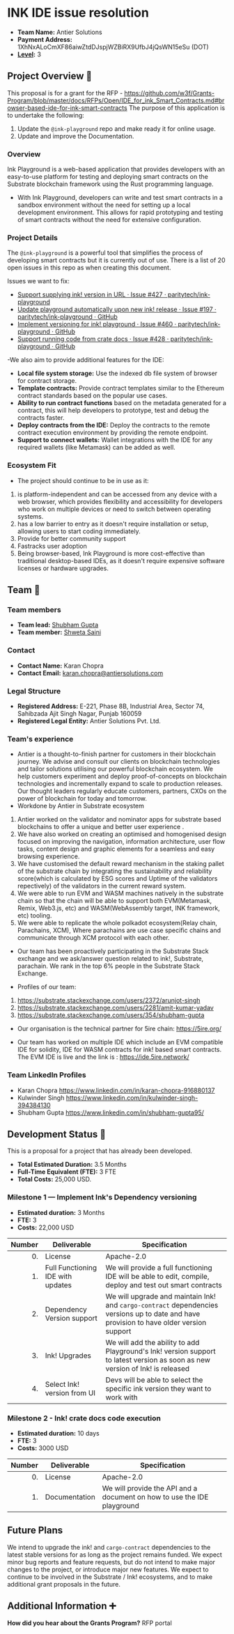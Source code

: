 # INK IDE issue resolution

- **Team Name:** Antier Solutions
- **Payment Address:** 1XhNxALoCmXF86aiwZtdDJspjWZBiRX9UfbJ4jQsWN15eSu (DOT)
- **[Level](https://github.com/w3f/Grants-Program/tree/master#level_slider-levels):** 3

## Project Overview :page_facing_up:

This proposal is for a grant for the RFP - https://github.com/w3f/Grants-Program/blob/master/docs/RFPs/Open/IDE_for_ink_Smart_Contracts.md#browser-based-ide-for-ink-smart-contracts
The purpose of this application is to undertake the following: 
1. Update the `@ink-playground` repo and make ready it for online usage.
2. Update and improve the Documentation.

### Overview

Ink Playground is a web-based application that provides developers with an easy-to-use platform for testing and deploying smart contracts on the Substrate blockchain framework using the Rust programming language.
- With Ink Playground, developers can write and test smart contracts in a sandbox environment without the need for setting up a local development environment. This allows for rapid prototyping and testing of smart contracts without the need for extensive configuration.

### Project Details

The `@ink-playground` is a powerful tool that simplifies the process of developing smart contracts but it is currently out of use. There is a list of 20 open issues in this repo as when creating this document. 

Issues we want to fix:
- [Support supplying ink! version in URL · Issue #427 · paritytech/ink-playground](https://github.com/paritytech/ink-playground/issues/427)
- [Update playground automatically upon new ink! release · Issue #197 · paritytech/ink-playground · GitHub](https://github.com/paritytech/ink-playground/issues/197)
- [Implement versioning for ink! playground · Issue #460 · paritytech/ink-playground · GitHub](https://github.com/paritytech/ink-playground/issues/460)
- [Support running code from crate docs · Issue #428 · paritytech/ink-playground · GitHub](https://github.com/paritytech/ink-playground/issues/428)

-We also aim to provide additional features for the IDE:
- **Local file system storage:** Use the indexed db file system of browser for contract storage.
- **Template contracts:** Provide contract templates similar to the Ethereum contract standards based on the popular use cases.
- **Ability to run contract functions** based on the metadata generated for a contract, this will help developers to prototype, test and debug  the contracts faster.
- **Deploy contracts from the IDE:** Deploy the contracts to the remote contract execution environment by providing the remote endpoint.
- **Support to connect wallets:** Wallet integrations with the IDE for any required wallets (like Metamask) can be added as well.

### Ecosystem Fit

- The project should continue to be in use as it:
1. is platform-independent and can be accessed from any device with a web browser, which provides flexibility and accessibility for developers who work on multiple devices or need to switch between operating systems.
2. has a low barrier to entry as it doesn't require installation or setup, allowing users to start coding immediately.
3. Provide for better community support
4. Fastracks user adoption
5. Being browser-based, Ink Playground is more cost-effective than traditional desktop-based IDEs, as it doesn't require expensive software licenses or hardware upgrades.

## Team :busts_in_silhouette:

### Team members

- **Team lead:** [Shubham Gupta](https://github.com/s-h-ubham)
- **Team member:** [Shweta Saini](https://github.com/shweta2217)

### Contact

- **Contact Name:** Karan Chopra
- **Contact Email:** karan.chopra@antiersolutions.com

### Legal Structure

- **Registered Address:** E-221, Phase 8B, Industrial Area, Sector 74, Sahibzada Ajit Singh Nagar, Punjab 160059
- **Registered Legal Entity:** Antier Solutions Pvt. Ltd.

### Team's experience

- Antier is a thought-to-finish partner for customers in their blockchain journey. We advise and consult our clients on blockchain technologies and tailor solutions utilising our powerful blockchain ecosystem. We help customers experiment and deploy proof-of-concepts on blockchain technologies and incrementally expand to scale to production releases. Our thought leaders regularly educate customers, partners, CXOs on the power of blockchain for today and tomorrow.
- Workdone by Antier in Substrate ecosystem
1. Antier worked on the validator and nominator apps for substrate based blockchains to offer a unique and better user experience .
2. We have also worked on creating an optimised and homogenised design focused on improving the navigation, information architecture, user flow tasks, content design and graphic elements for a seamless and easy browsing experience.
3. We have customised the default reward mechanism in the staking pallet of the substrate chain by integrating the sustainability and reliability score(which is calculated by ESG scores and Uptime of the validators repectively) of the validators in the current reward system.
4. We were able to run EVM and WASM machines natively in the substrate chain so that the chain will be able to support both EVM(Metamask, Remix, Web3.js, etc) and WASM(WebAssembly target, INK framework, etc) tooling.
5. We were able to replicate the whole polkadot ecosystem(Relay chain, Parachains, XCM), Where parachains are use case specific chains and communicate through XCM protocol with each other.

- Our team has been proactively participating in the Substrate Stack exchange and we ask/answer question related to ink!, Substrate, parachain. We rank in the top 6% people in the Substrate Stack Exchange. 

- Profiles of our team:
1. https://substrate.stackexchange.com/users/2372/arunjot-singh
2. https://substrate.stackexchange.com/users/2281/amit-kumar-yadav
3. https://substrate.stackexchange.com/users/354/shubham-gupta

- Our organisation is the technical partner for 5ire chain: https://5ire.org/

- Our team has worked on multiple IDE which include an EVM compatible IDE for solidity, IDE for WASM contracts for ink! based smart contracts. The EVM IDE is live and the link is : https://ide.5ire.network/


### Team LinkedIn Profiles

- Karan Chopra https://www.linkedin.com/in/karan-chopra-916880137
- Kulwinder Singh https://www.linkedin.com/in/kulwinder-singh-394384130
- Shubham Gupta https://www.linkedin.com/in/shubham-gupta95/


## Development Status :open_book:

This is a proposal for a project that has already been developed.

- **Total Estimated Duration:** 3.5 Months
- **Full-Time Equivalent (FTE):** 3 FTE
- **Total Costs:** 25,000 USD.

### Milestone 1 — Implement Ink's Dependency versioning

- **Estimated duration:** 3 Months
- **FTE:** 3
- **Costs:** 22,000 USD

| Number | Deliverable | Specification |
| -----: | -------------- | ------------- |
| 0.     | License        | Apache-2.0 |
| 1. | Full Functioning IDE with updates | We will provide a full functioning IDE will be able to edit, compile, deploy and test out smart contracts |
| 2. | Dependency Version support | We will upgrade and maintain Ink! and `cargo-contract` dependencies versions up to date and have provision to have older version support |
| 3. | Ink! Upgrades | We will add the ability to add Playground's Ink! version support to latest version as soon as new version of Ink! is released |
| 4. | Select Ink! version from UI | Devs will be able to select the specific ink version they want to work with |

### Milestone 2 - Ink! crate docs code execution

- **Estimated duration:** 10 days
- **FTE:** 3
- **Costs:** 3000 USD

| Number | Deliverable | Specification |
| -----: | -------------- | ------------- |
| 0.   | License        | Apache-2.0 |
| 1. | Documentation | We will provide the API and a document on how to use the IDE playground |


## Future Plans
We intend to upgrade the ink! and `cargo-contract` dependencies to the latest stable versions for as long as the project remains funded.
We expect minor bug reports and feature requests, but do not intend to make major changes to the project, or introduce major new features.
We expect to continue to be involved in the Substrate / Ink! ecosystems, and to make additional grant proposals in the future.

## Additional Information :heavy_plus_sign:

**How did you hear about the Grants Program?** RFP portal